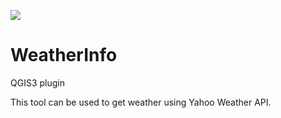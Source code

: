 <a href="http://www.kios.ucy.ac.cy"><img src="http://www.kios.ucy.ac.cy/templates/favourite/images/kios_logo_hover.png"/><a>

# WeatherInfo

QGIS3 plugin

This tool can be used to get weather using Yahoo Weather API.
